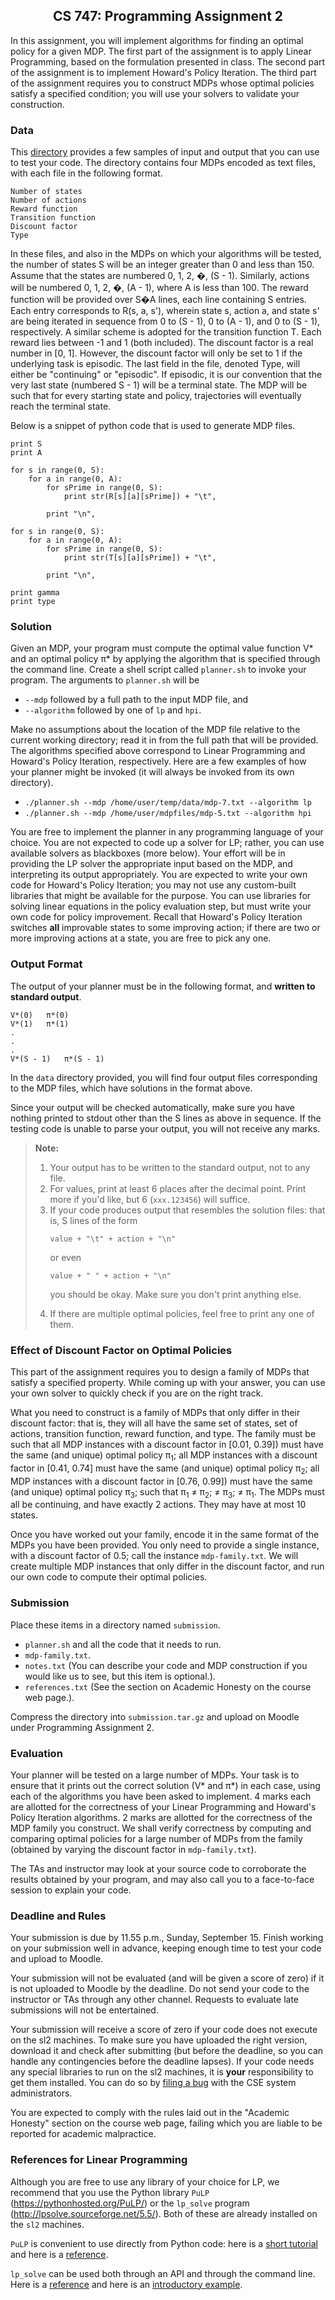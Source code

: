 <center>
<h2>
CS 747: Programming Assignment 2
</h2>
</center>

<p>In this assignment, you will implement algorithms for finding an
optimal policy for a given MDP. The first part of the assignment is to
apply Linear Programming, based on the formulation presented in class.
The second part of the assignment is to implement Howard's Policy
Iteration. The third part of the assignment requires you to construct
MDPs whose optimal policies satisfy a specified condition; you will
use your solvers to validate your construction.</p>


<h3>Data</h3>

<p>This <a href="https://www.cse.iitb.ac.in/~shivaram/teaching/cs747-a2019/pa-2/data.tar.gz">directory</a> provides a few samples
of input and output that you can use to test your code. The directory
contains four MDPs encoded as text files, with each file in the
following format.</p>

<pre><code>Number of states
Number of actions
Reward function
Transition function
Discount factor
Type
</code></pre>

<p>In these files, and also in the MDPs on which your algorithms will
be tested, the number of states S will be an integer greater than 0
and less than 150. Assume that the states are numbered 0, 1, 2,
�, (S - 1). Similarly, actions will be numbered 0, 1, 2,
�, (A - 1), where A is less than 100. The reward function will
be provided over S�A lines, each line containing S entries. Each
entry corresponds to R(s, a, s'), wherein state s, action a, and state
s' are being iterated in sequence from 0 to (S - 1), 0 to (A - 1), and
0 to (S - 1), respectively. A similar scheme is adopted for the
transition function T. Each reward lies between -1 and 1 (both
included). The discount factor is a real number in [0, 1]. However,
the discount factor will only be set to 1 if the underlying task is
episodic. The last field in the file, denoted Type, will either be
"continuing" or "episodic". If episodic, it is our convention that the
very last state (numbered S - 1) will be a terminal state. The MDP
will be such that for every starting state and policy, trajectories
will eventually reach the terminal state.</p>


<p>Below is a snippet of python code that is used to generate MDP files.</p>

<pre><code>print S
print A

for s in range(0, S):
    for a in range(0, A):
        for sPrime in range(0, S):
            print str(R[s][a][sPrime]) + "\t",

        print "\n",

for s in range(0, S):
    for a in range(0, A):
        for sPrime in range(0, S):
            print str(T[s][a][sPrime]) + "\t",

        print "\n",

print gamma
print type
</code></pre>


<h3>Solution</h3>

<p>Given an MDP, your program must compute the optimal value
function V* and an optimal policy &#960;* by applying the algorithm that
is specified through the command line. Create a shell script
called <code>planner.sh</code> to invoke your program. The arguments
to <code>planner.sh</code> will be</p>

<ul>
<li><code>--mdp</code> followed by a full path to the input MDP file, and</li>
<li><code>--algorithm</code> followed by one of <code>lp</code> and <code>hpi</code>.</li>
</ul>

<p>Make no assumptions about the location of the MDP file relative to
the current working directory; read it in from the full path that will
be provided. The algorithms specified above correspond to Linear
Programming and Howard's Policy Iteration, respectively. Here are a few examples of
how your planner might be invoked (it will always be invoked from its
own directory).</p>

<ul>
<li><code>./planner.sh --mdp /home/user/temp/data/mdp-7.txt --algorithm lp</code></li>
<li><code>./planner.sh --mdp /home/user/mdpfiles/mdp-5.txt --algorithm hpi</code></li>
</ul>

<p>You are free to implement the planner in any programming language
of your choice. You are not expected to code up a solver for LP;
rather, you can use available solvers as blackboxes (more below). Your
effort will be in providing the LP solver the appropriate input based
on the MDP, and interpreting its output appropriately. You are
expected to write your own code for Howard's Policy Iteration; you may
not use any custom-built libraries that might be available for the
purpose. You can use libraries for solving linear equations in the
policy evaluation step, but must write your own code for policy
improvement. Recall that Howard's Policy Iteration switches <b>all</b>
improvable states to some improving action; if there are two or more
improving actions at a state, you are free to pick any one.</p>


<h3>Output Format</h3>

<p>The output of your planner must be in the following format,
and <strong>written to standard output</strong>.</p>

<pre><code>V*(0)   &#960;*(0)
V*(1)   &#960;*(1)
.
.
.
V*(S - 1)   &#960;*(S - 1)
</code></pre>

<p>In the <code>data</code> directory provided, you will find four
output files corresponding to the MDP files, which have solutions in
the format above.</p>

<p>Since your output will be checked automatically, make sure you have
nothing printed to stdout other than the S lines as above in
sequence. If the testing code is unable to parse your output, you will
not receive any marks.</p>

<blockquote>
  <p><strong>Note:</strong></p>

  <ol>
  <li>Your output has to be written to the standard output, not to any file.</li>
  <li>For values, print at least 6 places after the decimal point. Print more if you'd like, but 6 (<code>xxx.123456</code>) will suffice.</li>
  <li>If your code produces output that resembles the solution files: that is, S lines of the form

<pre><code>value + "\t" + action + "\n"
</code></pre>

  or even

<pre><code>value + " " + action + "\n"
</code></pre>

  <p>you should be okay. Make sure you don't print anything else.</p></li>
  <li>If there are multiple optimal policies, feel free to print any one of them.</li>
  </ol>
</blockquote>

<h3>Effect of Discount Factor on Optimal Policies</h3>

<p>
  This part of the assignment requires you to design a family of MDPs
  that satisfy a specified property. While coming up with your answer,
  you can use your own solver to quickly check if you are on the right
  track.</p>

<p> What you need to construct is a family of MDPs that only differ in
  their discount factor: that is, they will all have the same set of
  states, set of actions, transition function, reward function, and type. The
  family must be such that all MDP instances with a discount factor in
  [0.01, 0.39]) must have the same (and unique) optimal policy
  &#960;<sub>1</sub>; all MDP instances with a discount factor in [0.41,
  0.74] must have the same (and unique) optimal policy &#960;<sub>2</sub>;
  all MDP instances with a discount factor in [0.76, 0.99]) must have the
  same (and unique) optimal policy &#960;<sub>3</sub>; such that
  &#960;<sub>1</sub> &#8800; &#960;<sub>2</sub>; &#8800; &#960;<sub>3</sub>; &#8800;
  &#960;<sub>1</sub>. The MDPs must all be continuing, and have
  exactly 2 actions. They may have at most 10 states.</p>

<p>Once you have worked out your family, encode it in the same format
  of the MDPs you have been provided. You only need to provide a
  single instance, with a discount factor of 0.5; call the
  instance <code>mdp-family.txt</code>. We will create multiple MDP
  instances that only differ in the discount factor, and run our own
  code to compute their optimal policies.</p>


<h3>Submission</h3>

Place these items in a directory named <code>submission</code>.

<ul class="plain">
<li>
  <code>planner.sh</code> and all the code that it needs to run.
</li>
<li>
<code>mdp-family.txt</code>.
</li>
<li>
<code>notes.txt</code> (You can describe your code and MDP construction if you would like us to see, but this item is optional.).
</li>
<li>
<code>references.txt</code> (See the section on Academic Honesty on the course web page.).
</li>
</ul>

<p>Compress the directory into <code>submission.tar.gz</code> and upload
on Moodle under Programming Assignment 2.</p>


<h3>Evaluation</h3>


<p>Your planner will be tested on a large number of MDPs. Your task is
to ensure that it prints out the correct solution (V* and &#960;*) in
each case, using each of the algorithms you have been asked to
implement. 4 marks each are allotted for the correctness of your
Linear Programming and Howard's Policy Iteration algorithms. 2 marks
are allotted for the correctness of the MDP family you construct. We
shall verify correctness by computing and comparing optimal policies
for a large number of MDPs from the family (obtained by varying the
discount factor in <code>mdp-family.txt</code>).</p>

<p>The TAs and instructor may look at your source code to corroborate
the results obtained by your program, and may also call you to a
face-to-face session to explain your code.</p>


<h3>Deadline and Rules</h3>

<p>Your submission is due by 11.55 p.m., Sunday, September 15. Finish
  working on your submission well in advance, keeping enough time to
  test your code and upload to Moodle.</p>

<p>Your submission will not be evaluated (and will be given a score of
  zero) if it is not uploaded to Moodle by the deadline. Do not send
  your code to the instructor or TAs through any other
  channel. Requests to evaluate late submissions will not be
  entertained.</p>

<p>Your submission will receive a score of zero if your code does not
execute on the sl2 machines. To make sure you have uploaded the right
version, download it and check after submitting (but before the
deadline, so you can handle any contingencies before the deadline
lapses). If your code needs any special libraries to run on the sl2
machines, it is <b>your</b> responsibility to get them installed. You
can do so
by <a href="https://bugs.cse.iitb.ac.in/bugs/enter_bug.cgi">filing a
bug</a> with the CSE system administrators.</p>

<p>You are expected to comply with the rules laid out in the "Academic
Honesty" section on the course web page, failing which you are liable
to be reported for academic malpractice.</p>



<h3>References for Linear Programming</h3>

<p>Although you are free to use any library of your choice for LP, we
recommend that you use the Python
library <code>PuLP</code> (<a href="https://pythonhosted.org/PuLP/">https://pythonhosted.org/PuLP/</a>)
or the <code>lp_solve</code> program
(<a href="http://lpsolve.sourceforge.net/5.5/">http://lpsolve.sourceforge.net/5.5/</a>). Both
of these are already installed on the <code>sl2</code> machines.</p>


<p><code>PuLP</code> is convenient to use directly from Python code:
here is a <a href="https://www.youtube.com/watch?v=7yZ5xxdkTb8">short
tutorial</a> and here is
a <a href="https://www.coin-or.org/PuLP/index.html">reference</a>.</p>

<p><code>lp_solve</code> can be used both through an API and through
the command line. Here is
a <a href="http://lpsolve.sourceforge.net/5.5/">reference</a> and here
is
an <a href="http://lpsolve.sourceforge.net/5.5/formulate.htm">introductory
example</a>.</p>
</body></html>

